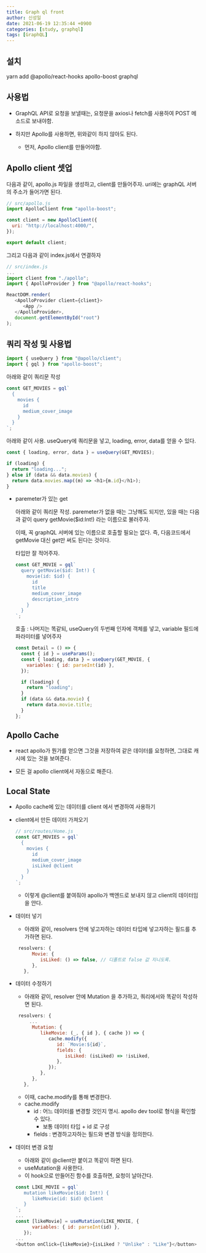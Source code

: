 ```yaml
---
title: Graph ql front
author: 신성일
date: 2021-06-19 12:35:44 +0900
categories: [study, graphql]
tags: [GraphQL]
---
```


## 설치

yarn add @apollo/react-hooks apollo-boost graphql

## 사용법

- GraphQL API로 요청을 보낼때는, 요청문을 axios나 fetch를 사용하여 POST 메소드로 보내야함.

- 하지만 Apollo를 사용하면, 위와같이 하지 않아도 된다.
  - 먼저, Apollo client를 만들어야함.

## Apollo client 셋업

다음과 같이, apollo.js 파일을 생성하고, client를 만들어주자. uri에는 graphQL 서버의 주소가 들어가면 된다.

```js
// src/apollo.js
import ApolloClient from "apollo-boost";

const client = new ApolloClient({
  uri: "http://localhost:4000/",
});

export default client;
```

그리고 다음과 같이 index.js에서 연결하자

```js
// src/index.js
...
import client from "./apollo";
import { ApolloProvider } from "@apollo/react-hooks";

ReactDOM.render(
   <ApolloProvider client={client}>
      <App />
   </ApolloProvider>,
   document.getElementById("root")
);
```

## 쿼리 작성 및 사용법

```js
import { useQuery } from "@apollo/client";
import { gql } from "apollo-boost";
```

아래와 같이 쿼리문 작성

```js
const GET_MOVIES = gql`
  {
    movies {
      id
      medium_cover_image
    }
  }
`;
```

아래와 같이 사용. useQuery에 쿼리문을 넣고, loading, error, data를 얻을 수 있다.

```js
const { loading, error, data } = useQuery(GET_MOVIES);

if (loading) {
  return "loading...";
} else if (data && data.movies) {
  return data.movies.map((m) => <h1>{m.id}</h1>);
}
```

- paremeter가 있는 get

  아래와 같이 쿼리문 작성. paremeter가 없을 때는 그냥해도 되지만, 있을 때는 다음과 같이 query getMovie($id:Int!) 라는 이름으로 불러주자.

  이때, 꼭 graphQL 서버에 있는 이름으로 호출할 필요는 없다. 즉, 다음코드에서 getMovie 대신 get만 써도 된다는 것이다.

  타입만 잘 적어주자.

  ```js
  const GET_MOVIE = gql`
    query getMovie($id: Int!) {
      movie(id: $id) {
        id
        title
        medium_cover_image
        description_intro
      }
    }
  `;
  ```

  호출 : 나머지는 똑같되, useQuery의 두번째 인자에 객체를 넣고, variable 필드에 파라미터를 넣어주자

  ```js
  const Detail = () => {
    const { id } = useParams();
    const { loading, data } = useQuery(GET_MOVIE, {
      variables: { id: parseInt(id) },
    });
  
    if (loading) {
      return "loading";
    }
    if (data && data.movie) {
      return data.movie.title;
    }
  };
  ```

## Apollo Cache

- react apollo가 뭔가를 얻으면 그것을 저장하여 같은 데이터를 요청하면, 그대로 캐시에 있는 것을 보여준다.

- 모든 걸 apollo client에서 자동으로 해준다.

## Local State

- Apollo cache에 있는 데이터를 client 에서 변경하여 사용하기

- client에서 만든 데이터 가져오기

  ```js
  // src/routes/Home.js
  const GET_MOVIES = gql`
    {
      movies {
        id
        medium_cover_image
        isLiked @client
      }
    }
  `;
  ```

  - 이렇게 @client를 붙여줘야 apollo가 백엔드로 보내지 않고 client의 데이터임을 안다.

- 데이터 넣기

  - 아래와 같이, resolvers 안에 넣고자하는 데이터 타입에 넣고자하는 필드를 추가하면 된다.

  ```js
   resolvers: {
        Movie: {
           isLiked: () => false, // 디폴트로 false 값 지니도록.
        },
     },
  ```

- 데이터 수정하기

  - 아래와 같이, resolver 안에 Mutation 을 추가하고, 쿼리에서와 똑같이 작성하면 된다.

  ```js
   resolvers: {
       ...
        Mutation: {
           likeMovie: (_, { id }, { cache }) => {
              cache.modify({
                 id: `Movie:${id}`,
                 fields: {
                    isLiked: (isLiked) => !isLiked,
                 },
              });
           },
        },
     },
  ```

  - 이때, cache.modify를 통해 변경한다.
  - cache.modify
    - id : 어느 데이터를 변경할 것인지 명시. apollo dev tool로 형식을 확인할 수 있다.
      - 보통 데이터 타입 + id 로 구성
    - fields : 변경하고자하는 필드와 변경 방식을 정의한다.

- 데이터 변경 요청

  - 아래와 같이 @client만 붙이고 똑같이 하면 된다.
  - useMutation을 사용한다.
  - 이 hook으로 만들어진 함수를 호출하면, 요청이 날아간다.

  ```js
  const LIKE_MOVIE = gql`
     mutation likeMovie($id: Int!) {
        likeMovie(id: $id) @client
     }
  `;
  ...
  const [likeMovie] = useMutation(LIKE_MOVIE, {
        variables: { id: parseInt(id) },
     });
  ...
  <button onClick={likeMovie}>{isLiked ? "Unlike" : "Like"}</button>
  ```
